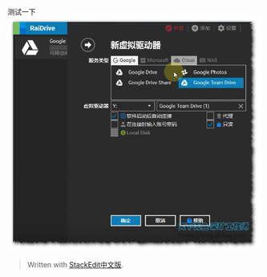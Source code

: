 
测试一下
![输入图片说明](/imgs/2023-03-27/nF12EkbNpdfl2BnU.png)
> Written with [StackEdit中文版](https://stackedit.cn/).
<!--stackedit_data:
eyJoaXN0b3J5IjpbMTY2MjQwMDc5MCwyMDIyMTc2NzUsLTEyMz
Q2OTc3MzFdfQ==
-->